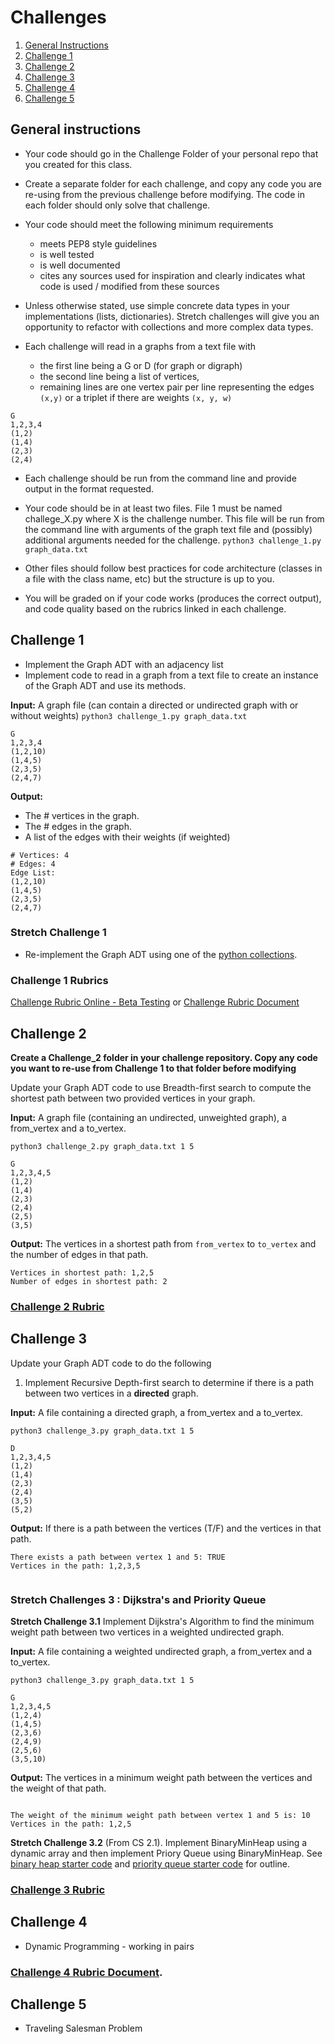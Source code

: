 # Challenges

1. [General Instructions](#general-instructions)
1. [Challenge 1](#challenge-1)
1. [Challenge 2](#challenge-2)
1. [Challenge 3](#challenge-3)
1. [Challenge 4](#challenge-4)
1. [Challenge 5](#challenge-5)


## General instructions
- Your code should go in the Challenge Folder of your personal repo that you created for this class.
- Create a separate folder for each challenge, and copy any code you are re-using from the previous challenge before modifying.  The code in each folder should only solve that challenge.
- Your code should meet the following minimum requirements
    - meets PEP8 style guidelines
    - is well tested
    - is well documented
    - cites any sources used for inspiration  and clearly indicates what code is used / modified from these sources

- Unless otherwise stated, use simple concrete data types in your implementations (lists, dictionaries). Stretch challenges will give you an opportunity to refactor with collections and more complex data types.

- Each challenge will read in a graphs from a text file with
    - the first line being a G or D (for graph or digraph)
    - the second line being a list of vertices,
    - remaining lines are one vertex pair per line representing the edges `(x,y)` or a triplet if there are weights ``(x, y, w)``

```
G
1,2,3,4
(1,2)
(1,4)
(2,3)
(2,4)
```

- Each challenge should be run from the command line and provide output in the format requested.

- Your code should be in at least two files.  File 1 must be named challege_X.py where X is the challenge number.  This file will be run from the command line with arguments of the graph text file and (possibly) additional arguments needed for the challenge.  `python3 challenge_1.py graph_data.txt`

- Other files should follow best practices for code architecture (classes in a file with the class name, etc) but the structure is up to you.

- You will be graded on if your code works (produces the correct output), and code quality based on the rubrics linked in each challenge.

## Challenge 1
- Implement the Graph ADT with an adjacency list
- Implement code to read in a graph from a text file to create an instance of the Graph ADT and use its methods.

**Input:** A graph file (can contain a directed or undirected graph with or without weights)
`python3 challenge_1.py graph_data.txt`
```
G
1,2,3,4
(1,2,10)
(1,4,5)
(2,3,5)
(2,4,7)
```

**Output:**
* The # vertices in the graph.
* The # edges in the graph.
* A list of the edges with their weights (if weighted)

```
# Vertices: 4
# Edges: 4
Edge List:
(1,2,10)
(1,4,5)
(2,3,5)
(2,4,7)

```



### Stretch Challenge 1
- Re-implement the Graph ADT using one of the [python collections](https://docs.python.org/3.6/library/collections.html#module-collections).  

### Challenge 1 Rubrics
[Challenge Rubric Online - Beta Testing](https://www.makeschool.com/rubrics/UnVicmljLTQ=)
or [Challenge Rubric Document](https://docs.google.com/document/d/1mRnSLMeuHLODGGxVI1-0AsTS7lqjNiemZCO9fo1gUzg/edit?usp=sharing)

## Challenge 2

**Create a Challenge_2 folder in your challenge repository.  Copy any code you want to re-use from Challenge 1 to that folder before modifying**

Update your Graph ADT code to use Breadth-first search to compute the shortest path between two provided vertices in your graph.  

**Input:** A graph file (containing an undirected, unweighted graph), a from_vertex and a to_vertex.

`python3 challenge_2.py graph_data.txt 1 5`

```
G
1,2,3,4,5
(1,2)
(1,4)
(2,3)
(2,4)
(2,5)
(3,5)
```

**Output:**
The vertices in a shortest path from `from_vertex` to `to_vertex` and the number of edges in that path.
```
Vertices in shortest path: 1,2,5
Number of edges in shortest path: 2

```
### [Challenge 2 Rubric](https://www.makeschool.com/rubrics/UnVicmljLTk=)

## Challenge 3

Update your Graph ADT code to do the following
1. Implement Recursive Depth-first search to determine if there is a path between two vertices in a **directed** graph.  

**Input:** A file containing a directed graph, a from_vertex and a to_vertex.

`python3 challenge_3.py graph_data.txt 1 5`

```
D
1,2,3,4,5
(1,2)
(1,4)
(2,3)
(2,4)
(3,5)
(5,2)
```

**Output:**
If there is a path between the vertices (T/F) and the vertices in that path.
```
There exists a path between vertex 1 and 5: TRUE
Vertices in the path: 1,2,3,5


```

### Stretch Challenges 3 : Dijkstra's and Priority Queue
**Stretch Challenge 3.1** Implement Dijkstra's Algorithm to find the minimum weight path between two vertices in a weighted undirected graph.

**Input:** A file containing a weighted undirected graph, a from_vertex and a to_vertex.

`python3 challenge_3.py graph_data.txt 1 5`

```
G
1,2,3,4,5
(1,2,4)
(1,4,5)
(2,3,6)
(2,4,9)
(2,5,6)
(3,5,10)
```

**Output:**
The vertices in a minimum weight path between the vertices and the weight of that path.
```

The weight of the minimum weight path between vertex 1 and 5 is: 10
Vertices in the path: 1,2,5
```

**Stretch Challenge 3.2** (From CS 2.1).  Implement BinaryMinHeap using a dynamic array and then implement Priory Queue using BinaryMinHeap.  See [binary heap starter code](https://github.com/Make-School-Courses/CS-2.1-Advanced-Trees-and-Sorting-Algorithms/blob/master/Code/binaryheap.py) and [priority queue starter code](https://github.com/Make-School-Courses/CS-2.1-Advanced-Trees-and-Sorting-Algorithms/blob/master/Code/priorityqueue.py) for outline.


### [Challenge 3 Rubric](https://docs.google.com/document/d/1VHCcs3rFtrIaJRT5GWL3P-m3oagptYXuA2T9O67eJQU/preview)

## Challenge 4
- Dynamic Programming - working in pairs



### [Challenge 4 Rubric Document](https://docs.google.com/document/d/1mRnSLMeuHLODGGxVI1-0AsTS7lqjNiemZCO9fo1gUzg/edit?usp=sharing).



## Challenge 5
- Traveling Salesman Problem
